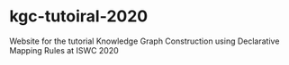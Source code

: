 # kgc-tutoiral-2020
Website for the tutorial Knowledge Graph Construction using Declarative Mapping Rules at ISWC 2020
